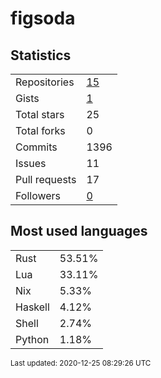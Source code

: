 # figsoda


## Statistics

<table>
    <tr>
        <td>Repositories</td>
        <td><a href="https://github.com/figsoda?tab=repositories">15</a></td>
    </tr>
    <tr>
        <td>Gists</td>
        <td><a href="https://gist.github.com/figsoda">1</a></td>
    </tr>
    <tr>
        <td>Total stars</td>
        <td>25</td>
    </tr>
    <tr>
        <td>Total forks</td>
        <td>0</td>
    </tr>
    <tr>
        <td>Commits</td>
        <td>1396</td>
    </tr>
    <tr>
        <td>Issues</td>
        <td>11</td>
    </tr>
    <tr>
        <td>Pull requests</td>
        <td>17</td>
    </tr>
    <tr>
        <td>Followers</td>
        <td><a href="https://github.com/figsoda?tab=followers">0</a></td>
    </tr>
</table>


## Most used languages

<table>
<tr><td>Rust</td><td>53.51%</td></tr>
<tr><td>Lua</td><td>33.11%</td></tr>
<tr><td>Nix</td><td>5.33%</td></tr>
<tr><td>Haskell</td><td>4.12%</td></tr>
<tr><td>Shell</td><td>2.74%</td></tr>
<tr><td>Python</td><td>1.18%</td></tr>
</table>


<sub>Last updated: 2020-12-25 08:29:26 UTC</sub>
